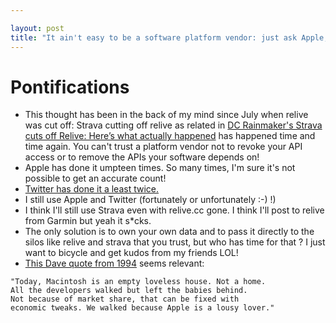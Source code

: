 ```yaml
---

layout: post
title: "It ain't easy to be a software platform vendor: just ask Apple, Twitter, Relive, Garmin and Strava"
---
```


# Pontifications

* This thought has been in the back of my mind since July when relive was cut off: Strava cutting off relive as related in [DC Rainmaker's Strava cuts off Relive: Here’s what actually happened](https://www.dcrainmaker.com/2019/07/strava-relive-cc-app-platform-dispute.html#comments) has happened time and time again. You can't trust a platform vendor not to revoke your API access or to remove the  APIs your software depends on!
* Apple has done it umpteen times. So many times, I'm sure it's not possible to get an accurate count!
* [Twitter has done it a least twice.](http://rolandtanglao.com/2018/05/16/p1-remember-the-last-two-times-twitter-wrecked-their-api/)
* I still use Apple and Twitter (fortunately or unfortunately :-)  !)
* I think I'll still use Strava even with relive.cc gone. I think I'll post to relive from Garmin but yeah it s*cks. 
* The only solution is to own your own data and to pass it directly to the silos like relive and strava that you trust, but who has time for that ? I just want to bicycle and get kudos from my friends LOL!
* [This Dave quote from 1994](http://scripting.com/davenet/1994/10/29/platformischinesehousehold.html) seems relevant:

```
"Today, Macintosh is an empty loveless house. Not a home. 
All the developers walked but left the babies behind. 
Not because of market share, that can be fixed with 
economic tweaks. We walked because Apple is a lousy lover."
```